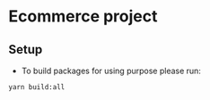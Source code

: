 # Ecommerce project

## Setup
- To build packages for using purpose please run:
```bash
yarn build:all
```
